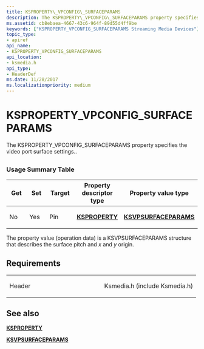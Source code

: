 ```yaml
---
title: KSPROPERTY\_VPCONFIG\_SURFACEPARAMS
description: The KSPROPERTY\_VPCONFIG\_SURFACEPARAMS property specifies the video port surface settings..
ms.assetid: cb8ebaea-4667-43c6-964f-89d55d4ff9be
keywords: ["KSPROPERTY_VPCONFIG_SURFACEPARAMS Streaming Media Devices"]
topic_type:
- apiref
api_name:
- KSPROPERTY_VPCONFIG_SURFACEPARAMS
api_location:
- ksmedia.h
api_type:
- HeaderDef
ms.date: 11/28/2017
ms.localizationpriority: medium
---
```


# KSPROPERTY\_VPCONFIG\_SURFACEPARAMS


The KSPROPERTY\_VPCONFIG\_SURFACEPARAMS property specifies the video port surface settings..

## <span id="ddk_ksproperty_vpconfig_surfaceparams_ks"></span><span id="DDK_KSPROPERTY_VPCONFIG_SURFACEPARAMS_KS"></span>


### Usage Summary Table

<table>
<colgroup>
<col width="20%" />
<col width="20%" />
<col width="20%" />
<col width="20%" />
<col width="20%" />
</colgroup>
<thead>
<tr class="header">
<th>Get</th>
<th>Set</th>
<th>Target</th>
<th>Property descriptor type</th>
<th>Property value type</th>
</tr>
</thead>
<tbody>
<tr class="odd">
<td><p>No</p></td>
<td><p>Yes</p></td>
<td><p>Pin</p></td>
<td><p><a href="https://docs.microsoft.com/windows-hardware/drivers/ddi/ks/ns-ks-ksidentifier" data-raw-source="[&lt;strong&gt;KSPROPERTY&lt;/strong&gt;](https://docs.microsoft.com/windows-hardware/drivers/ddi/ks/ns-ks-ksidentifier)"><strong>KSPROPERTY</strong></a></p></td>
<td><p><a href="https://docs.microsoft.com/windows-hardware/drivers/ddi/ksmedia/ns-ksmedia-ksvpsurfaceparams" data-raw-source="[&lt;strong&gt;KSVPSURFACEPARAMS&lt;/strong&gt;](https://docs.microsoft.com/windows-hardware/drivers/ddi/ksmedia/ns-ksmedia-ksvpsurfaceparams)"><strong>KSVPSURFACEPARAMS</strong></a></p></td>
</tr>
</tbody>
</table>

 

The property value (operation data) is a KSVPSURFACEPARAMS structure that describes the surface pitch and *x* and *y* origin.

Requirements
------------

<table>
<colgroup>
<col width="50%" />
<col width="50%" />
</colgroup>
<tbody>
<tr class="odd">
<td><p>Header</p></td>
<td>Ksmedia.h (include Ksmedia.h)</td>
</tr>
</tbody>
</table>

## See also


[**KSPROPERTY**](https://docs.microsoft.com/windows-hardware/drivers/ddi/ks/ns-ks-ksidentifier)

[**KSVPSURFACEPARAMS**](https://docs.microsoft.com/windows-hardware/drivers/ddi/ksmedia/ns-ksmedia-ksvpsurfaceparams)

 

 







